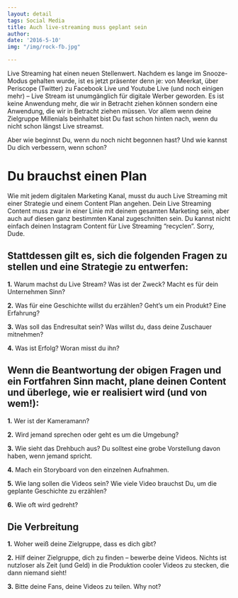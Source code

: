 ```yaml
---
layout: detail
tags: Social Media
title: Auch live-streaming muss geplant sein
author: 
date: '2016-5-10'
img: "/img/rock-fb.jpg"

---
```

Live Streaming hat einen neuen Stellenwert. Nachdem es lange im Snooze-Modus gehalten wurde, ist es jetzt präsenter denn je: von Meerkat, über Periscope (Twitter) zu Facebook Live und Youtube Live (und noch einigen mehr) – Live Stream ist unumgänglich für digitale Werber geworden. Es ist keine Anwendung mehr, die wir in Betracht ziehen können sondern eine Anwendung, die wir in Betracht ziehen müssen. Vor allem wenn deine Zielgruppe Millenials beinhaltet bist Du fast schon hinten nach, wenn du nicht schon längst Live streamst.

Aber wie beginnst Du, wenn du noch nicht begonnen hast? Und wie kannst Du dich verbessern, wenn schon?

# Du brauchst einen Plan

Wie mit jedem digitalen Marketing Kanal, musst du auch Live Streaming mit einer Strategie und einem Content Plan angehen. Dein Live Streaming Content muss zwar in einer Linie mit deinem gesamten Marketing sein, aber auch auf diesen ganz bestimmten Kanal zugeschnitten sein. Du kannst nicht einfach deinen Instagram Content für Live Streaming “recyclen”. Sorry, Dude.

## Stattdessen gilt es, sich die folgenden Fragen zu stellen und eine Strategie zu entwerfen:

**1.** Warum machst du Live Stream? Was ist der Zweck? Macht es für dein Unternehmen Sinn?

**2.** Was für eine Geschichte willst du erzählen? Geht’s um ein Produkt? Eine Erfahrung?

**3.** Was soll das Endresultat sein? Was willst du, dass deine Zuschauer mitnehmen?

**4.** Was ist Erfolg? Woran misst du ihn?

## Wenn die Beantwortung der obigen Fragen und ein Fortfahren Sinn macht, plane deinen Content und überlege, wie er realisiert wird (und von wem!):

**1.** Wer ist der Kameramann?

**2.** Wird jemand sprechen oder geht es um die Umgebung?

**3.** Wie sieht das Drehbuch aus? Du solltest eine grobe Vorstellung davon haben, wenn jemand spricht.

**4.** Mach ein Storyboard von den einzelnen Aufnahmen.

**5.** Wie lang sollen die Videos sein? Wie viele Video brauchst Du, um die geplante Geschichte zu erzählen?

**6.** Wie oft wird gedreht?

## Die Verbreitung

**1.** Woher weiß deine Zielgruppe, dass es dich gibt?

**2.** Hilf deiner Zielgruppe, dich zu finden – bewerbe deine Videos. Nichts ist nutzloser als Zeit (und Geld) in die Produktion cooler Videos zu stecken, die dann niemand sieht!

**3.** Bitte deine Fans, deine Videos zu teilen. Why not?
